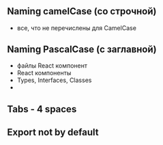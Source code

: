 #

## Naming camelCase (со строчной)

- все, что не перечислены для CamelCase

## Naming PascalCase (с заглавной)

- файлы React компонент
- React компоненты
- Types, Interfaces, Classes
-

## Tabs - 4 spaces

## Export not by default
